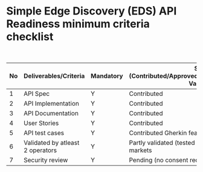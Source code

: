# Simple Edge Discovery (EDS) API Readiness minimum criteria checklist

<br>

| No | Deliverables/Criteria            | Mandatory | Status (Contributed/Approved/Pending/Validated/Partly-Validated)|
|----|----------------------------------|-----------|----------------------------                         
|  1 |API Spec                          |   Y       | Contributed                |
|  2 |API Implementation                |   Y       | Contributed                |
|  3 |API Documentation                 |   Y       | Contributed                |
|  4 |User Stories                      |   Y       | Contributed                |
|  5 |API test cases                    |   Y       | Contributed Gherkin feature |
|  6 |Validated by atleast 2 operators  |   Y       | Partly validated (tested in two distinct VodaFone markets  |                                          
|  7 |Security review    				|   Y       | Pending (no consent required)      
